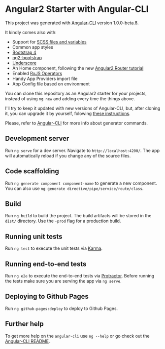 # Angular2 Starter with Angular-CLI

This project was generated with [Angular-CLI](https://github.com/angular/angular-cli) version 1.0.0-beta.8.

It kindly comes also with:

 - Support for [SCSS files and variables](https://www.codementor.io/angularjs/tutorial/compiling-sass-postcss-with-angular-cli)
 - Common app styles
 - [Bootstrap 4](http://v4-alpha.getbootstrap.com)
 - [ng2-bootstrap](http://valor-software.com/ng2-bootstrap/)
 - [Underscore](http://underscorejs.org)
 - An Home component, following the new [Angular2 Router tutorial](https://angular.io/docs/ts/latest/guide/router.html)
 - Enabled [RxJS Operators](https://angular.io/docs/ts/latest/guide/server-communication.html#!#enable-rxjs-operators)
 - Handy App Providers import file
 - App Config file based on environment

You can clone this repository as an Angular2 starter for your projects, instead of using `ng new` and adding every time the things above. 

I'll try to keep it updated with new versions of Angular-CLI, but, after cloning it, you can upgrade it by yourself, folowing [these instructions](https://github.com/angular/angular-cli#updating-angular-cli).

Please, refer to [Angular-CLI](https://github.com/angular/angular-cli) for more info about generator commands.

## Development server
Run `ng serve` for a dev server. Navigate to `http://localhost:4200/`. The app will automatically reload if you change any of the source files.

## Code scaffolding

Run `ng generate component component-name` to generate a new component. You can also use `ng generate directive/pipe/service/route/class`.

## Build

Run `ng build` to build the project. The build artifacts will be stored in the `dist/` directory. Use the `-prod` flag for a production build.

## Running unit tests

Run `ng test` to execute the unit tests via [Karma](https://karma-runner.github.io).

## Running end-to-end tests

Run `ng e2e` to execute the end-to-end tests via [Protractor](http://www.protractortest.org/). 
Before running the tests make sure you are serving the app via `ng serve`.

## Deploying to Github Pages

Run `ng github-pages:deploy` to deploy to Github Pages.

## Further help

To get more help on the `angular-cli` use `ng --help` or go check out the [Angular-CLI README](https://github.com/angular/angular-cli/blob/master/README.md).
